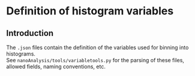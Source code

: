 # Definition of histogram variables

## Introduction

The `.json` files contain the definition of the variables used for binning into histograms.  
See `nanoAnalysis/tools/variabletools.py` for the parsing of these files,  
allowed fields, naming conventions, etc. 
